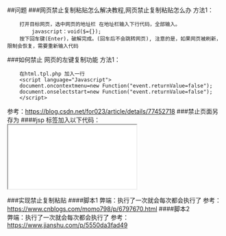 ##问题
###网页禁止复制粘贴怎么解决教程,网页禁止复制粘贴怎么办
  方法1：

        打开目标网页，选中网页的地址栏 在地址栏输入下行代码，全部输入。
            javascript：void($={});
        按下回车键(Enter)，破解完成。(回车后不会跳转网页), 注意的是，如果网页被刷新，限制会恢复，需要重新输入代码
###如何禁止 网页的左键复制功能
  方法1：

        在html.tpl.php 加入一行
        <script language="Javascript">
        document.οncοntextmenu=new Function("event.returnValue=false");
        document.onselectstart=new Function("event.returnValue=false");
        </script>
  参考：<a href="https://blog.csdn.net/for023/article/details/77452718#" target="_blank">https://blog.csdn.net/for023/article/details/77452718 </a>
###禁止页面另存为
####jsp
        <body>标签加入以下代码：
        <noscript>
        <iframe src=”*.htm”></iframe>
        </noscript>

###实现禁止复制粘贴
####脚本1
        <script type="text/javascript">
            // 禁止右键菜单
            document.oncontextmenu = function(){ return false; };
            // 禁止文字选择
            document.onselectstart = function(){ return false; };
            // 禁止复制
            document.oncopy = function(){ return false; };
            // 禁止剪切
            document.oncut = function(){ return false; };
            // 禁止粘贴
            document.onpaste = function(){ return false; };
        </script>
    弊端：执行了一次就会每次都会执行了
   参考： <a href="https://www.cnblogs.com/momo798/p/6797670.html#" target="_blank">https://www.cnblogs.com/momo798/p/6797670.html </a>
####脚本2   
        <script type="text/javascript">
            // 禁用右键菜单、复制、选择
            $(document).bind("contextmenu copy selectstart", function() {
             return false;
            });
            // 禁用Ctrl+C和Ctrl+V（所有浏览器均支持）
            $(document).keydown(function(e) {
             if(e.ctrlKey && (e.keyCode == 65 || e.keyCode == 67)) {
               return false;
             }
            });
        </script>
    弊端：执行了一次就会每次都会执行了
  参考：<a href="https://www.jianshu.com/p/5550da3fad49#" target="_blank">https://www.jianshu.com/p/5550da3fad49 </a>